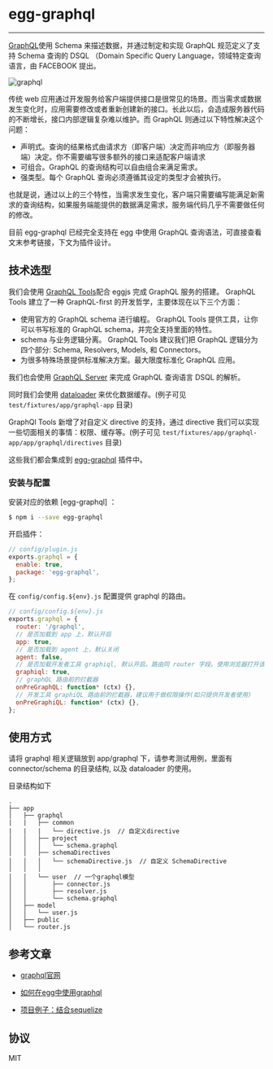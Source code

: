 # egg-graphql
---

[GraphQL](http://facebook.github.io/graphql/)使用 Schema 来描述数据，并通过制定和实现 GraphQL 规范定义了支持 Schema 查询的 DSQL （Domain Specific Query Language，领域特定查询语言，由 FACEBOOK 提出。

![graphql](http://upload-images.jianshu.io/upload_images/551828-8d055caea7562605.png?imageMogr2/auto-orient/strip%7CimageView2/2/w/1240)

传统 web 应用通过开发服务给客户端提供接口是很常见的场景。而当需求或数据发生变化时，应用需要修改或者重新创建新的接口。长此以后，会造成服务器代码的不断增长，接口内部逻辑复杂难以维护。而 GraphQL 则通过以下特性解决这个问题：

- 声明式。查询的结果格式由请求方（即客户端）决定而非响应方（即服务器端）决定。你不需要编写很多额外的接口来适配客户端请求
- 可组合。GraphQL 的查询结构可以自由组合来满足需求。
- 强类型。每个 GraphQL 查询必须遵循其设定的类型才会被执行。

也就是说，通过以上的三个特性，当需求发生变化，客户端只需要编写能满足新需求的查询结构，如果服务端能提供的数据满足需求，服务端代码几乎不需要做任何的修改。

目前 egg-graphql 已经完全支持在 egg 中使用 GraphQL 查询语法，可直接查看文末参考链接，下文为插件设计。

## 技术选型

我们会使用 [GraphQL Tools](http://dev.apollodata.com/tools/graphql-tools/index.html)配合 eggjs 完成 GraphQL 服务的搭建。 GraphQL Tools 建立了一种 GraphQL-first 的开发哲学，主要体现在以下三个方面：

- 使用官方的 GraphQL schema 进行编程。 GraphQL Tools 提供工具，让你可以书写标准的 GraphQL schema，并完全支持里面的特性。
- schema 与业务逻辑分离。 GraphQL Tools 建议我们把 GraphQL 逻辑分为四个部分: Schema, Resolvers, Models, 和 Connectors。
- 为很多特殊场景提供标准解决方案。最大限度标准化 GraphQL 应用。

我们也会使用 [GraphQL Server](http://dev.apollodata.com/tools/graphql-server/index.html) 来完成 GraphQL 查询语言 DSQL 的解析。

同时我们会使用 [dataloader](https://github.com/facebook/dataloader) 来优化数据缓存。(例子可见 `test/fixtures/app/graphql-app` 目录)

GraphQl Tools 新增了对自定义 directive 的支持，通过 directive 我们可以实现一些切面相关的事情：权限、缓存等。(例子可见 `test/fixtures/app/graphql-app/app/graphql/directives` 目录)

这些我们都会集成到 [egg-graphql](https://github.com/eggjs/egg-graphql) 插件中。

### 安装与配置

安装对应的依赖 [egg-graphql] ：

```bash
$ npm i --save egg-graphql
```

开启插件：

```js
// config/plugin.js
exports.graphql = {
  enable: true,
  package: 'egg-graphql',
};
```

在 `config/config.${env}.js` 配置提供 graphql 的路由。

```js
// config/config.${env}.js
exports.graphql = {
  router: '/graphql',
  // 是否加载到 app 上，默认开启
  app: true,
  // 是否加载到 agent 上，默认关闭
  agent: false,
  // 是否加载开发者工具 graphiql, 默认开启。路由同 router 字段。使用浏览器打开该可见。
  graphiql: true,
  // graphQL 路由前的拦截器
  onPreGraphQL: function* (ctx) {},
  // 开发工具 graphiQL 路由前的拦截器，建议用于做权限操作(如只提供开发者使用)
  onPreGraphiQL: function* (ctx) {},
};
```

## 使用方式

请将 graphql 相关逻辑放到 app/graphql 下，请参考测试用例，里面有 connector/schema 的目录结构, 以及 dataloader 的使用。

目录结构如下

```
.
├── app
│   ├── graphql
|   |   ├── common
|   |   |   └── directive.js  // 自定义directive
│   │   ├── project
│   │   │   └── schema.graphql
│   │   ├── schemaDirectives
│   │   │   └── schemaDirective.js  // 自定义 SchemaDirective
│   │   │ 
│   │   └── user  // 一个graphql模型
│   │       ├── connector.js  
│   │       ├── resolver.js
│   │       └── schema.graphql
│   ├── model
│   │   └── user.js
│   ├── public
│   └── router.js

```

## 参考文章

- [graphql官网](http://facebook.github.io/graphql)

- [如何在egg中使用graphql](https://zhuanlan.zhihu.com/p/30604868)

- [项目例子：结合sequelize](https://github.com/freebyron/egg-graphql-boilerplate)

## 协议

MIT
